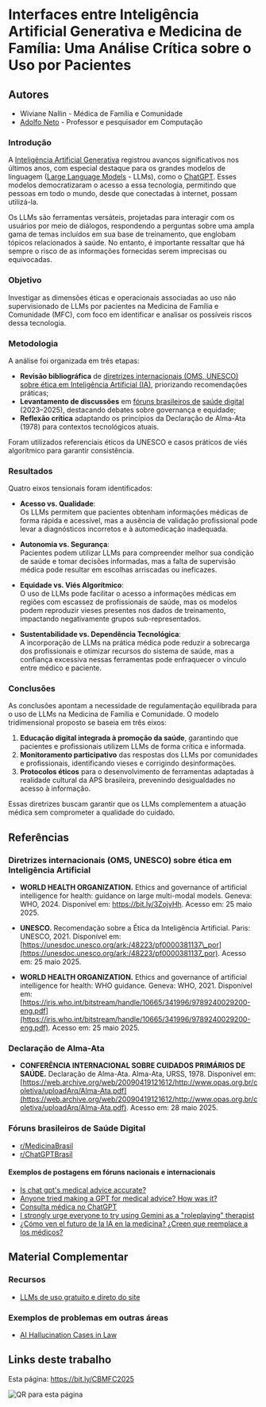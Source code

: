 # Interfaces entre Inteligência Artificial Generativa e Medicina de Família: Uma Análise Crítica sobre o Uso por Pacientes




## Autores

- Wiviane Nallin - Médica de Família e Comunidade
- [Adolfo Neto](https://adolfont.github.io/) - Professor e pesquisador em Computação

### Introdução

A [Inteligência Artificial Generativa](https://en.wikipedia.org/wiki/Generative_artificial_intelligence) registrou avanços significativos nos últimos anos, com especial destaque para os grandes modelos de linguagem ([Large Language Models](https://en.wikipedia.org/wiki/Large_language_model) - LLMs), como o [ChatGPT](https://en.wikipedia.org/wiki/ChatGPT). Esses modelos democratizaram o acesso a essa tecnologia, permitindo que pessoas em todo o mundo, desde que conectadas à internet, possam utilizá-la. 

Os LLMs são ferramentas versáteis, projetadas para interagir com os usuários por meio de diálogos, respondendo a perguntas sobre uma ampla gama de temas incluídos em sua base de treinamento, que englobam tópicos relacionados à saúde. No entanto, é importante ressaltar que há sempre o risco de as informações fornecidas serem imprecisas ou equivocadas.

### Objetivo

Investigar as dimensões éticas e operacionais associadas ao uso não supervisionado de LLMs por pacientes na Medicina de Família e Comunidade (MFC), com foco em identificar e analisar os possíveis riscos dessa tecnologia.

### Metodologia

A análise foi organizada em três etapas:

- **Revisão bibliográfica** de [diretrizes internacionais (OMS, UNESCO) sobre ética em Inteligência Artificial (IA)](#diretrizes-internacionais-oms-unesco-sobre-ética-em-inteligência-artificial), priorizando recomendações práticas;
- **Levantamento de discussões** em [fóruns brasileiros de](#fóruns-brasileiros-de-saúde-digital) [saúde digital](https://en.wikipedia.org/wiki/Digital_health) (2023–2025), destacando debates sobre governança e equidade;
- **Reflexão crítica** adaptando os princípios da Declaração de Alma-Ata (1978) para contextos tecnológicos atuais.

Foram utilizados referenciais éticos da UNESCO e casos práticos de viés algorítmico para garantir consistência.

### Resultados

Quatro eixos tensionais foram identificados:

- **Acesso vs. Qualidade**:  
  Os LLMs permitem que pacientes obtenham informações médicas de forma rápida e acessível, mas a ausência de validação profissional pode levar a diagnósticos incorretos e à automedicação inadequada.

- **Autonomia vs. Segurança**:  
  Pacientes podem utilizar LLMs para compreender melhor sua condição de saúde e tomar decisões informadas, mas a falta de supervisão médica pode resultar em escolhas arriscadas ou ineficazes.

- **Equidade vs. Viés Algorítmico**:  
  O uso de LLMs pode facilitar o acesso a informações médicas em regiões com escassez de profissionais de saúde, mas os modelos podem reproduzir vieses presentes nos dados de treinamento, impactando negativamente grupos sub-representados.

- **Sustentabilidade vs. Dependência Tecnológica**:  
  A incorporação de LLMs na prática médica pode reduzir a sobrecarga dos profissionais e otimizar recursos do sistema de saúde, mas a confiança excessiva nessas ferramentas pode enfraquecer o vínculo entre médico e paciente.

### Conclusões

As conclusões apontam a necessidade de regulamentação equilibrada para o uso de LLMs na Medicina de Família e Comunidade. O modelo tridimensional proposto se baseia em três eixos:

1. **Educação digital integrada à promoção da saúde**, garantindo que pacientes e profissionais utilizem LLMs de forma crítica e informada.
2. **Monitoramento participativo** das respostas dos LLMs por comunidades e profissionais, identificando vieses e corrigindo desinformações.
3. **Protocolos éticos** para o desenvolvimento de ferramentas adaptadas à realidade cultural da APS brasileira, prevenindo desigualdades no acesso à informação.

Essas diretrizes buscam garantir que os LLMs complementem a atuação médica sem comprometer a qualidade do cuidado.


## Referências

### Diretrizes internacionais (OMS, UNESCO) sobre ética em Inteligência Artificial

- **WORLD HEALTH ORGANIZATION.** Ethics and governance of artificial intelligence for health: guidance on large multi-modal models. Geneva: WHO, 2024. Disponível em: <https://bit.ly/3ZojvHh>. Acesso em: 25 maio 2025.

- **UNESCO.** Recomendação sobre a Ética da Inteligência Artificial. Paris: UNESCO, 2021. Disponível em: [https://unesdoc.unesco.org/ark:/48223/pf0000381137\_por](https://unesdoc.unesco.org/ark:/48223/pf0000381137_por). Acesso em: 25 maio 2025.

- **WORLD HEALTH ORGANIZATION.** Ethics and governance of artificial intelligence for health: WHO guidance. Geneva: WHO, 2021. Disponível em: [https://iris.who.int/bitstream/handle/10665/341996/9789240029200-eng.pdf](https://iris.who.int/bitstream/handle/10665/341996/9789240029200-eng.pdf). Acesso em: 25 maio 2025.

### Declaração de Alma-Ata

- **CONFERÊNCIA INTERNACIONAL SOBRE CUIDADOS PRIMÁRIOS DE SAÚDE.** Declaração de Alma-Ata. Alma-Ata, URSS, 1978. Disponível em: [https://web.archive.org/web/20090419121612/http://www.opas.org.br/coletiva/uploadArq/Alma-Ata.pdf](https://web.archive.org/web/20090419121612/http://www.opas.org.br/coletiva/uploadArq/Alma-Ata.pdf). Acesso em: 28 maio 2025.

### Fóruns brasileiros de Saúde Digital

- [r/MedicinaBrasil](https://www.reddit.com/r/MedicinaBrasil/)
- [r/ChatGPTBrasil](https://www.reddit.com/r/ChatGPTBrasil/)


#### Exemplos de postagens em fóruns nacionais e internacionais

- [Is chat gpt's medical advice accurate?](https://www.reddit.com/r/ChatGPT/comments/1iv27a1/is_chat_gpts_medical_advice_accurate/)
- [Anyone tried making a GPT for medical advice? How was it?](https://www.reddit.com/r/OpenAI/comments/1946am3/anyone_tried_making_a_gpt_for_medical_advice_how/)
- [Consulta médica no ChatGPT](https://www.reddit.com/r/ChatGPT/comments/1ipi8kd/consulta_m%C3%A9dica_no_chatgpt/)
- [I strongly urge everyone to try using Gemini as a "roleplaying" therapist](https://www.reddit.com/r/GeminiAI/comments/1jy37k2/i_strongly_urge_everyone_to_try_using_gemini_as_a/)
- [¿Cómo ven el futuro de la IA en la medicina? ¿Creen que reemplace a los médicos?](https://www.reddit.com/r/OpinionesPolemicas/comments/1k34w48/c%C3%B3mo_ven_el_futuro_de_la_ia_en_la_medicina_creen/)



## Material Complementar

### Recursos
- [LLMs de uso gratuito e direto do site](https://adolfont.github.io//teaching/metodosageis/recursos/llms)

### Exemplos de problemas em outras áreas

- [AI Hallucination Cases in Law](https://simonwillison.net/2025/May/25/ai-hallucination-cases/)


## Links deste trabalho

Esta página: <https://bit.ly/CBMFC2025>

![QR para esta página](https://github.com/user-attachments/assets/e819db2e-a3b2-410b-ae8d-5d76793a3681)

